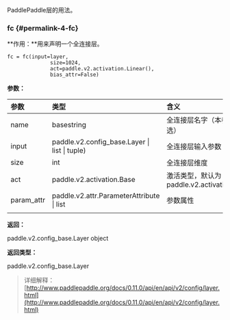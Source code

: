 PaddlePaddle层的用法。

### fc {#permalink-4-fc}

**作用：**用来声明一个全连接层。

```
fc = fc(input=layer,
              size=1024,
              act=paddle.v2.activation.Linear(),
              bias_attr=False)
```

**参数：**

| 参数 | 类型 | 含义 |
| :--- | :--- | :--- |
| name | basestring | 全连接层名字（本参数可选） |
| input | paddle.v2.config\_base.Layer \| list \| tuple\) | 全连接层输入参数 |
| size | int | 全连接层维度 |
| act | paddle.v2.activation.Base | 激活类型，默认为：paddle.v2.activation.Tanh |
| param\_attr | paddle.v2.attr.ParameterAttribute \| list | 参数属性 |
|  |  |  |

**返回：**

paddle.v2.config\_base.Layer object

**返回类型：**

paddle.v2.config\_base.Layer



> 详细解释：[http://www.paddlepaddle.org/docs/0.11.0/api/en/api/v2/config/layer.html](http://www.paddlepaddle.org/docs/0.11.0/api/en/api/v2/config/layer.html)



